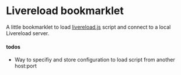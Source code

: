 # Livereload bookmarklet

A little bookmarklet to load
[livereload.js](https://github.com/livereload/livereload-js) script and
connect to a local Livereload server.

#### todos

- Way to specifiy and store configuration to load script from another
  host:port
